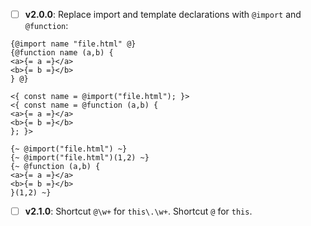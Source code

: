 - [ ] **v2.0.0**: Replace import and template declarations with `@import` and `@function`:
```
{@import name "file.html" @}
{@function name (a,b) {
<a>{= a =}</a>
<b>{= b =}</b>
} @}

<{ const name = @import("file.html"); }>
<{ const name = @function (a,b) {
<a>{= a =}</a>
<b>{= b =}</b>
}; }>

{~ @import("file.html") ~}
{~ @import("file.html")(1,2) ~}
{~ @function (a,b) {
<a>{= a =}</a>
<b>{= b =}</b>
}(1,2) ~}
```
- [ ] **v2.1.0**: Shortcut `@\w+` for `this\.\w+`. Shortcut `@` for `this`.